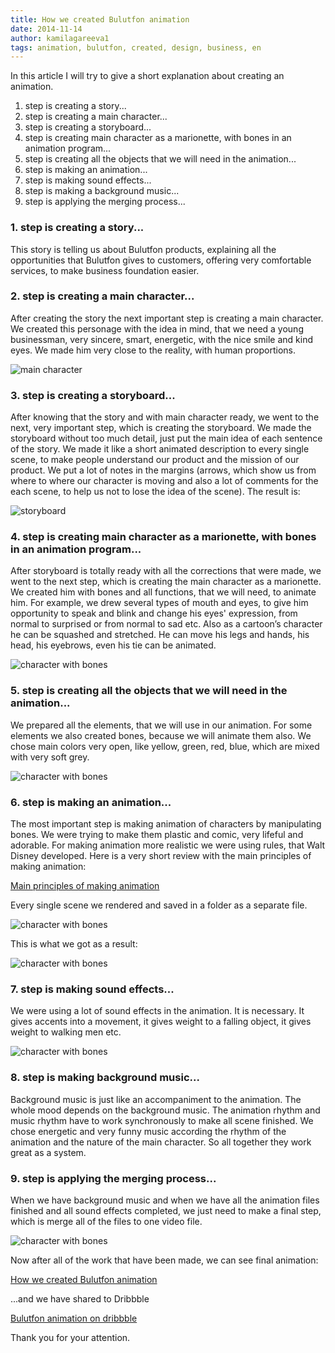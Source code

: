 ```yaml
---
title: How we created Bulutfon animation
date: 2014-11-14
author: kamilagareeva1
tags: animation, bulutfon, created, design, business, en
---
```



In this article I will try to give a short explanation about creating an animation.

1. step is creating a story...
2. step is creating a main character...
3. step is creating a storyboard...
4. step is creating main character as a marionette, with bones in an animation program...
5. step is creating all the objects that we will need in the animation...
6. step is making an animation...
7. step is making sound effects...
8. step is making a background music...
9. step is applying the merging process...



### 1. step is creating a story...

This story is telling us about Bulutfon products, explaining all the opportunities that Bulutfon gives to customers, offering very comfortable services, to make business foundation easier.

### 2. step is creating a main character...

After creating the story the next important step is creating a main character. We created this personage with the idea in mind, that we need a young businessman, very sincere, smart, energetic, with the nice smile and kind eyes. We made him very close to the reality, with human proportions.

![main character](../assets/images/articles/2014-11-14-how-we-created-bulutfon-animation/2014-11-14-how-we-created-bulutfon-animation-character.jpg)

### 3. step is creating a storyboard...

After knowing that the story and with main character ready, we went to the next, very important step, which is creating the storyboard. We made the storyboard without too much detail, just put the main idea of each sentence of the story. We made it like a short animated description to every single scene, to make people understand our product and the mission of our product. We put a lot of notes in the margins (arrows, which show us from where to where our character is moving and also a lot of comments for the each scene, to help us not to lose the idea of the scene). The result is:

![storyboard](../assets/images/articles/2014-11-14-how-we-created-bulutfon-animation/2014-11-14-how-we-created-bulutfon-animation-storyboard.jpg)

### 4. step is creating main character as a marionette, with bones in an animation program...

After storyboard is totally ready with all the corrections that were made, we went to the next step, which is creating the main character as a marionette. We created him with bones and all functions, that we will need, to animate him. For example, we drew several types of mouth and eyes, to give him opportunity to speak and blink and change his eyes' expression, from normal to surprised or from normal to sad etc. Also as a cartoon’s character he can be squashed and stretched. He can move his legs and hands, his head, his eyebrows, even his tie can be animated.

![character with bones](../assets/images/articles/2014-11-14-how-we-created-bulutfon-animation/2014-11-14-how-we-created-bulutfon-animation-bones.JPG)


### 5. step is creating all the objects that we will need in the animation...

We prepared all the elements, that we will use in our animation. For some elements we also created bones, because we will animate them also. We chose main colors very open, like yellow, green, red, blue, which are mixed with very soft grey.

![character with bones](../assets/images/articles/2014-11-14-how-we-created-bulutfon-animation/2014-11-14-how-we-created-bulutfon-animation-objects.JPG)

### 6. step is making an animation...
The most important step is making animation of characters by manipulating bones. We were trying to make them plastic and comic, very lifeful and adorable. For making animation more realistic we were using rules, that Walt Disney developed.
Here is a very short review with the main principles of making animation:

 [Main principles of making animation ](http://www.youtube.com/watch?v=l-KtwW6eptM )


Every single scene we rendered and saved in a folder as a separate file.

![character with bones](../assets/images/articles/2014-11-14-how-we-created-bulutfon-animation/2014-11-14-how-we-created-bulutfon-animation-timeline.jpg)

This is what we got as a result:

![character with bones](../assets/images/articles/2014-11-14-how-we-created-bulutfon-animation/2014-11-14-how-we-created-bulutfon-animation-story.jpg)

### 7. step is making sound effects...

We were using a lot of sound effects in the animation. It is necessary. It gives accents into a movement, it gives weight to a falling object, it gives weight to walking men etc.

![character with bones](/assets/images/articles/2014-11-14-how-we-created-bulutfon-animation/2014-11-14-how-we-created-bulutfon-animation-voice.jpg)

### 8. step is making background music...

Background music is just like an accompaniment to the animation. The whole mood depends on the background music. The animation rhythm and music rhythm have to work synchronously to make all scene finished. We chose energetic and very funny music according the rhythm of the animation and the nature of the main character. So all together they work great as a system.

### 9. step is applying the merging process...

When we have background music and when we have all the animation files finished and all sound effects completed, we just need to make a final step, which is merge all of the files to one video file.

![character with bones](/assets/images/articles/2014-11-14-how-we-created-bulutfon-animation/2014-11-14-how-we-created-bulutfon-animation-merge.jpg)

Now after all of the work that have been made, we can see final animation:

 [How we created Bulutfon animation](http://vimeo.com/102756655)

...and we have shared to Dribbble


 [Bulutfon animation on dribbble](https://dribbble.com/shots/1676198-Bulutfon-Animation)


Thank you for your attention.

